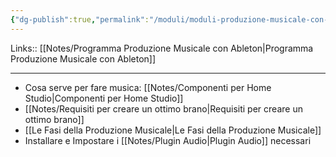 ```yaml
---
{"dg-publish":true,"permalink":"/moduli/moduli-produzione-musicale-con-ableton/01-modulo-le-fasi-preliminari/"}
---
```



Links:: [[Notes/Programma Produzione Musicale con Ableton\|Programma Produzione Musicale con Ableton]]

---
- Cosa serve per fare musica: [[Notes/Componenti per Home Studio\|Componenti per Home Studio]]
- [[Notes/Requisiti per creare un ottimo brano\|Requisiti per creare un ottimo brano]]
- [[Le Fasi della Produzione Musicale\|Le Fasi della Produzione Musicale]]
- Installare e Impostare i [[Notes/Plugin Audio\|Plugin Audio]] necessari


